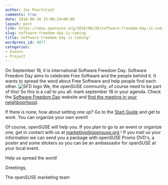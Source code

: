 ```yaml
---
author: Jos Poortvliet
comments: true
date: 2010-08-30 15:00:24+00:00
layout: post
link: https://news.opensuse.org/2010/08/30/software-freedom-day-is-coming/
slug: software-freedom-day-is-coming
title: Software Freedom Day is Coming!
wordpress_id: 4077
categories:
- Events
- Project
---
```


On September 18, it is international Software Freedom Day. Software Freedom Day aims to celebrate Free Software and the people behind it. It wants to spread the word about Free Software and help people find each other.
![SFD logo](//softwarefreedomday.org/sites/default/files/images/pixture_reloaded_logo_0.png)
We, the openSUSE community, of course need to be part of this! So this is a call to you all: mark september 18 in your agenda. Check the [Software Freedom Day](//softwarefreedomday.org/) website and [find the meeting in your neighboorhood](//wiki.softwarefreedomday.org/2010).

If there is none, how about setting one up? Go to the [Start Guide](//wiki.softwarefreedomday.org/StartGuide) and get to work. You can organize your own event!

Of course, openSUSE will help you. If you plan to go to an event or organize one, get in contact with us at marketing@opensuse.org ! If you mail us your information we can send you a package with openSUSE Promo DVD's, a poster and some stickers so you can be an ambassador for openSUSE at your local event.

Help us spread the word!

Greetings,

The openSUSE marketing team
